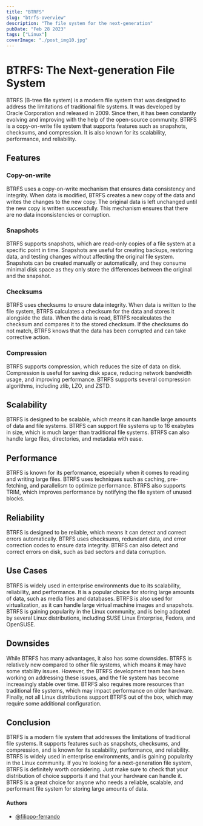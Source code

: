 ```yaml
---
title: "BTRFS"
slug: "btrfs-overview"
description: "The file system for the next-generation"
pubDate: "Feb 28 2023"
tags: ["Linux"]
coverImage: "./post_img10.jpg"
---
```


# BTRFS: The Next-generation File System

BTRFS (B-tree file system) is a modern file system that was designed to address the limitations of traditional file systems. It was developed by Oracle Corporation and released in 2009. Since then, it has been constantly evolving and improving with the help of the open-source community. BTRFS is a copy-on-write file system that supports features such as snapshots, checksums, and compression. It is also known for its scalability, performance, and reliability.

## Features

### Copy-on-write

BTRFS uses a copy-on-write mechanism that ensures data consistency and integrity. When data is modified, BTRFS creates a new copy of the data and writes the changes to the new copy. The original data is left unchanged until the new copy is written successfully. This mechanism ensures that there are no data inconsistencies or corruption.

### Snapshots

BTRFS supports snapshots, which are read-only copies of a file system at a specific point in time. Snapshots are useful for creating backups, restoring data, and testing changes without affecting the original file system. Snapshots can be created manually or automatically, and they consume minimal disk space as they only store the differences between the original and the snapshot.

### Checksums

BTRFS uses checksums to ensure data integrity. When data is written to the file system, BTRFS calculates a checksum for the data and stores it alongside the data. When the data is read, BTRFS recalculates the checksum and compares it to the stored checksum. If the checksums do not match, BTRFS knows that the data has been corrupted and can take corrective action.

### Compression

BTRFS supports compression, which reduces the size of data on disk. Compression is useful for saving disk space, reducing network bandwidth usage, and improving performance. BTRFS supports several compression algorithms, including zlib, LZO, and ZSTD.

## Scalability

BTRFS is designed to be scalable, which means it can handle large amounts of data and file systems. BTRFS can support file systems up to 16 exabytes in size, which is much larger than traditional file systems. BTRFS can also handle large files, directories, and metadata with ease.

## Performance

BTRFS is known for its performance, especially when it comes to reading and writing large files. BTRFS uses techniques such as caching, pre-fetching, and parallelism to optimize performance. BTRFS also supports TRIM, which improves performance by notifying the file system of unused blocks.

## Reliability

BTRFS is designed to be reliable, which means it can detect and correct errors automatically. BTRFS uses checksums, redundant data, and error correction codes to ensure data integrity. BTRFS can also detect and correct errors on disk, such as bad sectors and data corruption.

## Use Cases

BTRFS is widely used in enterprise environments due to its scalability, reliability, and performance. It is a popular choice for storing large amounts of data, such as media files and databases. BTRFS is also used for virtualization, as it can handle large virtual machine images and snapshots. BTRFS is gaining popularity in the Linux community, and is being adopted by several Linux distributions, including SUSE Linux Enterprise, Fedora, and OpenSUSE.

## Downsides

While BTRFS has many advantages, it also has some downsides. BTRFS is relatively new compared to other file systems, which means it may have some stability issues. However, the BTRFS development team has been working on addressing these issues, and the file system has become increasingly stable over time. BTRFS also requires more resources than traditional file systems, which may impact performance on older hardware. Finally, not all Linux distributions support BTRFS out of the box, which may require some additional configuration.

## Conclusion

BTRFS is a modern file system that addresses the limitations of traditional file systems. It supports features such as snapshots, checksums, and compression, and is known for its scalability, performance, and reliability. BTRFS is widely used in enterprise environments, and is gaining popularity in the Linux community. If you're looking for a next-generation file system, BTRFS is definitely worth considering. Just make sure to check that your distribution of choice supports it and that your hardware can handle it. BTRFS is a great choice for anyone who needs a reliable, scalable, and performant file system for storing large amounts of data.

#### Authors

- [@filippo-ferrando](https://www.github.com/filippo-ferrando)